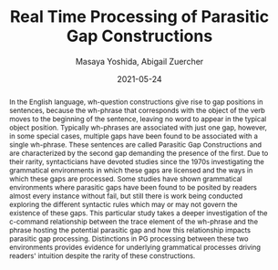 ---
author: Masaya Yoshida, Abigail Zuercher
title: Real Time Processing of Parasitic Gap Constructions
date: 2021-05-24
abstract: 'In the English language, wh-question constructions give rise to gap positions in sentences, because the wh-phrase that corresponds with the object of the verb moves to the beginning of the sentence, leaving no word to appear in the typical object position. Typically wh-phrases  are associated with just one gap, however, in some special cases,  multiple gaps have been found to be associated with a single wh-phrase. These sentences are called Parasitic Gap Constructions and are characterized by the second gap demanding the presence of the first. Due to their rarity, syntacticians have devoted studies since the 1970s investigating the grammatical environments in which these gaps are licensed and the ways in which these gaps are processed. Some studies have shown grammatical environments where parasitic gaps have been found to be posited by readers almost every instance without fail, but still there is work being conducted exploring the different syntactic rules which may or may not govern the existence of these gaps. This particular study takes a deeper investigation of the c-command relationship between the trace element of the wh-phrase and the phrase hosting the potential parasitic gap and how this relationship impacts parasitic gap processing. Distinctions in PG processing between these two environments provides evidence for underlying grammatical processes driving readers'' intuition despite the rarity of these constructions. '
major: Linguistics
senior_thesis: no
our_funding: yes
faculty_advisor: Professor Masaya Yoshida
doi: 10.21985/n2-hnnz-ds43
college: "Weinberg College of Arts and Sciences"
subject: "Social Sciences"
---